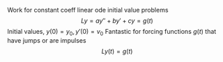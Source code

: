 Work for constant coeff linear ode initial value problems
$$Ly = ay'' + by' + cy = g(t)$$
Initial values, $y(0) = y_{0}, y'(0) = v_{0}$
Fantastic for forcing functions $g(t)$ that have jumps or are impulses
$$Ly(t)=g(t)$$

